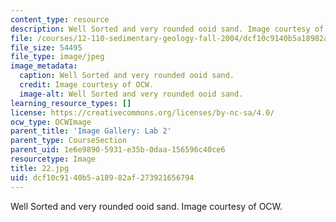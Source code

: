 ```yaml
---
content_type: resource
description: Well Sorted and very rounded ooid sand. Image courtesy of OCW.
file: /courses/12-110-sedimentary-geology-fall-2004/dcf10c9140b5a18982af273921656794_22.jpg
file_size: 54495
file_type: image/jpeg
image_metadata:
  caption: Well Sorted and very rounded ooid sand.
  credit: Image courtesy of OCW.
  image-alt: Well Sorted and very rounded ooid sand.
learning_resource_types: []
license: https://creativecommons.org/licenses/by-nc-sa/4.0/
ocw_type: OCWImage
parent_title: 'Image Gallery: Lab 2'
parent_type: CourseSection
parent_uid: 1e6e9890-5931-e35b-0daa-156596c40ce6
resourcetype: Image
title: 22.jpg
uid: dcf10c91-40b5-a189-82af-273921656794
---
```

Well Sorted and very rounded ooid sand. Image courtesy of OCW.